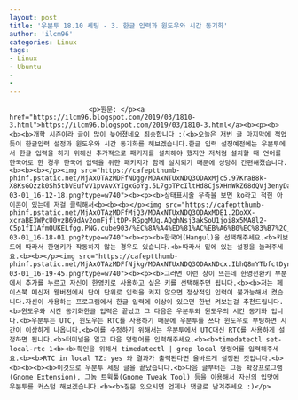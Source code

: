 ```yaml
---
layout: post
title: '우분투 18.10 세팅 - 3. 한글 입력과 윈도우와 시간 동기화'
author: 'ilcm96'
categories: Linux
tags:
- Linux
- Ubuntu
-
- 
---
```



<script> location.href='https://cafe.naver.com/develoid/855289' ; </script>


















						<p>원문: </p><a href="https://ilcm96.blogspot.com/2019/03/1810-3.html">https://ilcm96.blogspot.com/2019/03/1810-3.html</a><b><p><b><b><b>개학 시즌이라 글이 많이 늦어졌네요 죄송합니다 :(<b>오늘은 저번 글 마지막에 적었듯이 한글입력 설정과 윈도우와 시간 동기화를 해보겠습니다.한글 입력 설정예전에는 우분투에서 한글 입력을 하기 위해선 추가적으로 패키지를 설치해야 했지만 저처럼 설치할 때 언어를 한국어로 한 경우 한국어 입력을 위한 패키지가 함께 설치되기 때문에 상당히 간편해졌습니다.<b><b><b></p><img src="https://cafeptthumb-phinf.pstatic.net/MjAxOTAzMDFfNDgg/MDAxNTUxNDQ3ODAxMjc5.97KraB8k-X8KsGOzzk0Sh5tbVEufvV1pvAvXYIgxGpYg.5L7gpTPcIltHd8CjsXHnWkZ68dQVj3enyDah5CvWe88g.PNG.cube903/%EC%8A%A4%ED%81%AC%EB%A6%B0%EC%83%B7%2C_2019-03-01_16-12-18.png?type=w740"><b><p><b>상태표시줄 우측을 보면 ko라고 적힌 아이콘이 있는데 저걸 클릭해서<b><b><b></p><img src="https://cafeptthumb-phinf.pstatic.net/MjAxOTAzMDFfMjQ3/MDAxNTUxNDQ3ODAxMDE1.2DoXX-xcraBE3WPcU0yzB69dAv2omFjfltDP-RGpgMUg.AQghNsj3akSoU1joi8x5MA8l2-C5p1fI1AfmQUKELfgg.PNG.cube903/%EC%8A%A4%ED%81%AC%EB%A6%B0%EC%83%B7%2C_2019-03-01_16-18-01.png?type=w740"><b><p><b>한국어(Hangul)을 선택해주세요.<b>키보드에 따라서 한영키가 작동하지 않는 경우도 있습니다.<b>따라서 밑에 있는 설정을 눌러주세요.<b><b></p><img src="https://cafeptthumb-phinf.pstatic.net/MjAxOTAzMDFfNjkg/MDAxNTUxNDQ3ODAxNDcx.IbhQ8mYTbfctDyn9mEFc9e_8m0t4NKB6bsGajptnBC8g.GVTHnYnIVZIJhmgU9WxgbtCQ5955F6OHfb45fSF9u0Ug.PNG.cube903/%EC%8A%A4%ED%81%AC%EB%A6%B0%EC%83%B7%2C_2019-03-01_16-19-45.png?type=w740"><b><p><b>그러면 이런 창이 뜨는데 한영전환키 부분에서 추가를 누르고 자신이 한영키로 사용하고 싶은 키를 선택해주면 됩니다.<b><b>저는 페이스북 메신저 웹버전에서 단어 단위로 입력을 켜지 않으면 정상적인 입력이 불가능해서 켰습니다.자신이 사용하는 프로그램에서 한글 입력에 이상이 있으면 한번 켜보는걸 추천드립니다.<b>윈도우와 시간 동기화한글 입력은 끝났고 그 다음은 우분투와 윈도우의 시간 동기화 입니다.<b>우분투는 UTC, 윈도우는 RTC를 사용하기 때문에 우분투를 쓰다 윈도우로 부팅하면 시간이 이상하게 나옵니다.<b>이를 수정하기 위해서는 우분투에서 UTC대신 RTC를 사용하게 설정하면 됩니다.<b>터미널을 열고 다음 명령어를 입력해주세요.<b><b>timedatectl set-local-rtc 1<b><b>확인을 위해서 timedatectl | grep local 명령어를 입력해주세요.<b><b>RTC in local TZ: yes 와 결과가 출력된다면 올바르게 설정된 것입니다.<b><b><b><b><b>이것으로 우분투 세팅 글을 끝났습니다.<b>다음 글부터는 그놈 확장프로그램(Gnome Extension), 그놈 트윅툴(Gnome Tweak Tool) 등을 이용해서 자신의 입맛에 우분투를 커스텀 해보겠습니다.<b><b>질문 있으시면 언제나 댓글로 남겨주세요 :)</p>
